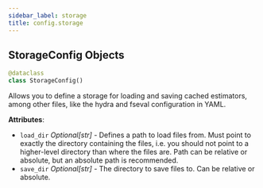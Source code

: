 ```yaml
---
sidebar_label: storage
title: config.storage
---
```


## StorageConfig Objects

```python
@dataclass
class StorageConfig()
```

Allows you to define a storage for loading and saving cached estimators, among other
files, like the hydra and fseval configuration in YAML.

**Attributes**:

- `load_dir` _Optional[str]_ - Defines a path to load files from. Must point to
  exactly the directory containing the files, i.e. you should not point to a
  higher-level directory than where the files are. Path can be relative or
  absolute, but an absolute path is recommended.
- `save_dir` _Optional[str]_ - The directory to save files to. Can be relative or
  absolute.

